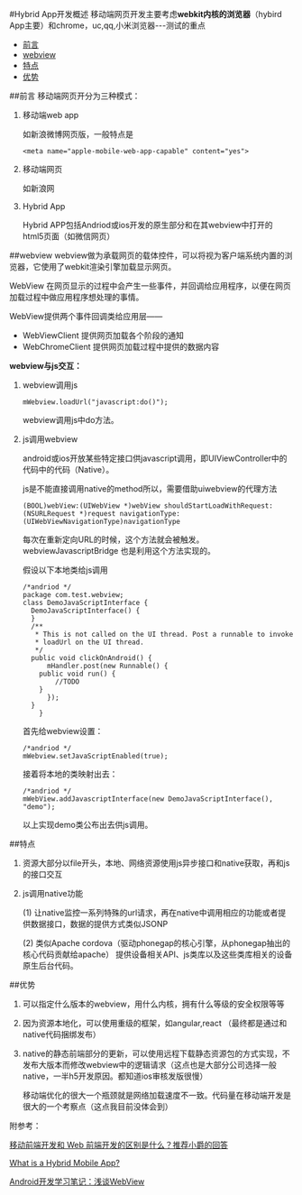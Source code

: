 #Hybrid App开发概述
移动端网页开发主要考虑**webkit内核的浏览器**（hybird App主要）和chrome，uc,qq,小米浏览器---测试的重点

- [前言](#前言)
- [webview](#webview)
- [特点](#特点)
- [优势](#优势)

##前言
移动端网页开分为三种模式：

1.	移动端web app

	如新浪微博网页版，一般特点是
	
	```
	<meta name="apple-mobile-web-app-capable" content="yes">
	```
2.	移动端网页

	如新浪网
3.	Hybrid App

	Hybrid APP包括Andriod或ios开发的原生部分和在其webview中打开的html5页面（如微信网页）
	
##webview
webview做为承载网页的载体控件，可以将视为客户端系统内置的浏览器，它使用了webkit渲染引擎加载显示网页。

WebView 在网页显示的过程中会产生一些事件，并回调给应用程序，以便在网页加载过程中做应用程序想处理的事情。

WebView提供两个事件回调类给应用层——

- WebViewClient 提供网页加载各个阶段的通知
- WebChromeClient 提供网页加载过程中提供的数据内容

**webview与js交互：**

1. webview调用js
	
	```
	mWebview.loadUrl("javascript:do()");
	```
	
	webview调用js中do方法。
2. js调用webview

	android或ios开放某些特定接口供javascript调用，即UIViewController中的代码中的代码（Native）。
		
	js是不能直接调用native的method所以，需要借助uiwebview的代理方法
	
	```
	(BOOL)webView:(UIWebView *)webView shouldStartLoadWithRequest:(NSURLRequest *)request navigationType:(UIWebViewNavigationType)navigationType
	```
	每次在重新定向URL的时候，这个方法就会被触发。webviewJavascriptBridge 也是利用这个方法实现的。

	假设以下本地类给js调用
		
	```
	/*andriod */
	package com.test.webview;
	class DemoJavaScriptInterface {
	  DemoJavaScriptInterface() {
	  }
	  /**
	   * This is not called on the UI thread. Post a runnable to invoke
	   * loadUrl on the UI thread.
	   */
	  public void clickOnAndroid() {
	      mHandler.post(new Runnable() {
	    public void run() {
	        //TODO
	    }
	      });
	  }
	    }
	```
	首先给webview设置：
	
	```
	/*andriod */
	mWebview.setJavaScriptEnabled(true);
	```
	
	接着将本地的类映射出去：
	
	```
	/*andriod */
	mWebView.addJavascriptInterface(new DemoJavaScriptInterface(), "demo");
	```
	
	以上实现demo类公布出去供js调用。
	
##特点
1.  资源大部分以file开头，本地、网络资源使用js异步接口和native获取，再和js的接口交互
2.  js调用native功能

	(1)	让native监控一系列特殊的url请求，再在native中调用相应的功能或者提供数据接口，数据的提供方式类似JSONP
	
	(2)	类似Apache cordova（驱动phonegap的核心引擎，从phonegap抽出的核心代码贡献给apache）	提供设备相关API、js类库以及这些类库相关的设备原生后台代码。

##优势
1.  可以指定什么版本的webview，用什么内核，拥有什么等级的安全权限等等 
2.  因为资源本地化，可以使用重级的框架，如angular,react （最终都是通过和native代码捆绑发布）
3.  native的静态前端部分的更新，可以使用远程下载静态资源包的方式实现，不发布大版本而修改webview中的逻辑请求（这点也是大部分公司选择一般native，一半h5开发原因。都知道ios审核发版很慢）

	移动端优化的很大一个瓶颈就是网络加载速度不一致。代码量在移动端开发是很大的一个考察点（这点我目前没体会到）

附参考：

[移动前端开发和 Web 前端开发的区别是什么？推荐小爵的回答](https://www.zhihu.com/question/20269059)

[What is a Hybrid Mobile App?](http://developer.telerik.com/featured/what-is-a-hybrid-mobile-app/)

[Android开发学习笔记：浅谈WebView](http://liangruijun.blog.51cto.com/3061169/647456/)